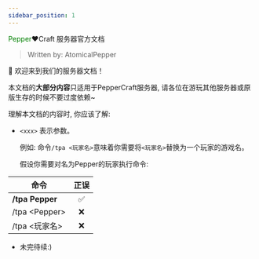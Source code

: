 ```yaml
---
sidebar_position: 1
---
```


 <span style="color:green">Pepper</span>❤️Craft 服务器官方文档
> Written by: AtomicalPepper

👋 欢迎来到我们的服务器文档！

  本文档的**大部分内容**只适用于PepperCraft服务器, 请各位在游玩其他服务器或原版生存的时候不要过度依赖~

理解本文档的内容时, 你应该了解: 
- `<xxx>` 表示参数。
  
  例如: 命令`/tpa <玩家名>`意味着你需要将`<玩家名>`替换为一个玩家的游戏名。
  
  假设你需要对名为Pepper的玩家执行命令:
   
| 命令          | 正误 |
|---------------|:----:|
| **/tpa Pepper**   |   ✅  |
| /tpa \<Pepper\> |   ❌  |
| /tpa \<玩家名\> |   ❌  |
  
- 未完待续:)

